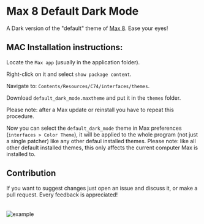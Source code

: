 # Max 8 Default Dark Mode
A Dark version of the "default" theme of [Max 8](http://cycling74.com/products/max/). Ease your eyes!

## MAC Installation instructions:

Locate the `Max app` (usually in the application folder).

Right-click on it and select `show package content`.

Navigate to: `Contents/Resources/C74/interfaces/themes`.

Download `default_dark_mode.maxtheme` and put it in the `themes` folder.

Please note: after a Max update or reinstall you have to repeat this procedure.

Now you can select the `default_dark_mode` theme in Max preferences (`interfaces > Color Theme`), it will be applied to the whole program (not just a single patcher) like any other defaul installed themes. Please note: like all other default installed themes, this only affects the current computer Max is installed to.  

## Contribution

If you want to suggest changes just open an issue and discuss it, or make a pull request. Every feedback is appreciated!
<br/>
<br/>
<br/>
![example](https://user-images.githubusercontent.com/38999587/115965388-59934d00-a529-11eb-9719-7f99118a9d8f.jpg)
